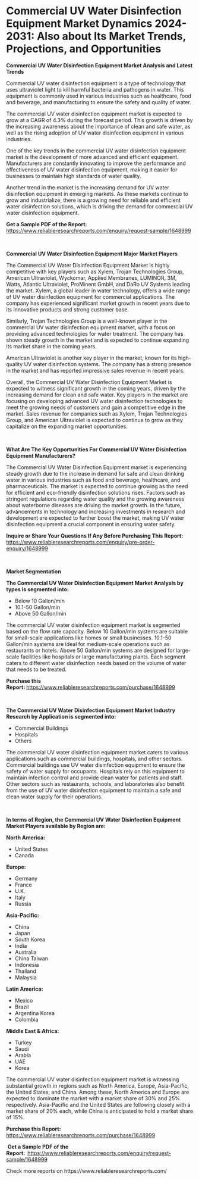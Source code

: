 <p><h1>Commercial UV Water Disinfection Equipment Market Dynamics 2024-2031: Also about Its Market Trends, Projections, and Opportunities</h1></p><p><strong>Commercial UV Water Disinfection Equipment Market Analysis and Latest Trends</strong></p>
<p><p>Commercial UV water disinfection equipment is a type of technology that uses ultraviolet light to kill harmful bacteria and pathogens in water. This equipment is commonly used in various industries such as healthcare, food and beverage, and manufacturing to ensure the safety and quality of water.</p><p>The commercial UV water disinfection equipment market is expected to grow at a CAGR of 4.3% during the forecast period. This growth is driven by the increasing awareness about the importance of clean and safe water, as well as the rising adoption of UV water disinfection equipment in various industries.</p><p>One of the key trends in the commercial UV water disinfection equipment market is the development of more advanced and efficient equipment. Manufacturers are constantly innovating to improve the performance and effectiveness of UV water disinfection equipment, making it easier for businesses to maintain high standards of water quality.</p><p>Another trend in the market is the increasing demand for UV water disinfection equipment in emerging markets. As these markets continue to grow and industrialize, there is a growing need for reliable and efficient water disinfection solutions, which is driving the demand for commercial UV water disinfection equipment.</p></p>
<p><strong>Get a Sample PDF of the Report:&nbsp;</strong> <a href="https://www.reliableresearchreports.com/enquiry/request-sample/1648999">https://www.reliableresearchreports.com/enquiry/request-sample/1648999</a></p>
<p>&nbsp;</p>
<p><strong>Commercial UV Water Disinfection Equipment Major Market Players</strong></p>
<p><p>The Commercial UV Water Disinfection Equipment Market is highly competitive with key players such as Xylem, Trojan Technologies Group, American Ultraviolet, Wyckomar, Applied Membranes, LUMINOR, 3M, Watts, Atlantic Ultraviolet, ProMinent GmbH, and DaRo UV Systems leading the market. Xylem, a global leader in water technology, offers a wide range of UV water disinfection equipment for commercial applications. The company has experienced significant market growth in recent years due to its innovative products and strong customer base.</p><p>Similarly, Trojan Technologies Group is a well-known player in the commercial UV water disinfection equipment market, with a focus on providing advanced technologies for water treatment. The company has shown steady growth in the market and is expected to continue expanding its market share in the coming years.</p><p>American Ultraviolet is another key player in the market, known for its high-quality UV water disinfection systems. The company has a strong presence in the market and has reported impressive sales revenue in recent years.</p><p>Overall, the Commercial UV Water Disinfection Equipment Market is expected to witness significant growth in the coming years, driven by the increasing demand for clean and safe water. Key players in the market are focusing on developing advanced UV water disinfection technologies to meet the growing needs of customers and gain a competitive edge in the market. Sales revenue for companies such as Xylem, Trojan Technologies Group, and American Ultraviolet is expected to continue to grow as they capitalize on the expanding market opportunities.</p></p>
<p>&nbsp;</p>
<p><strong>What Are The Key Opportunities For Commercial UV Water Disinfection Equipment Manufacturers?</strong></p>
<p><p>The Commercial UV Water Disinfection Equipment market is experiencing steady growth due to the increase in demand for safe and clean drinking water in various industries such as food and beverage, healthcare, and pharmaceuticals. The market is expected to continue growing as the need for efficient and eco-friendly disinfection solutions rises. Factors such as stringent regulations regarding water quality and the growing awareness about waterborne diseases are driving the market growth. In the future, advancements in technology and increasing investments in research and development are expected to further boost the market, making UV water disinfection equipment a crucial component in ensuring water safety.</p></p>
<p><strong>Inquire or Share Your Questions If Any Before Purchasing This Report:</strong> <a href="https://www.reliableresearchreports.com/enquiry/pre-order-enquiry/1648999">https://www.reliableresearchreports.com/enquiry/pre-order-enquiry/1648999</a></p>
<p>&nbsp;</p>
<p><strong>Market Segmentation</strong></p>
<p><strong>The Commercial UV Water Disinfection Equipment Market Analysis by types is segmented into:</strong></p>
<p><ul><li>Below 10 Gallon/min</li><li>10.1-50 Gallon/min</li><li>Above 50 Gallon/min</li></ul></p>
<p><p>The commercial UV water disinfection equipment market is segmented based on the flow rate capacity. Below 10 Gallon/min systems are suitable for small-scale applications like homes or small businesses. 10.1-50 Gallon/min systems are ideal for medium-scale operations such as restaurants or hotels. Above 50 Gallon/min systems are designed for large-scale facilities like hospitals or large manufacturing plants. Each segment caters to different water disinfection needs based on the volume of water that needs to be treated.</p></p>
<p><strong>Purchase this Report:&nbsp;</strong><a href="https://www.reliableresearchreports.com/purchase/1648999">https://www.reliableresearchreports.com/purchase/1648999</a></p>
<p>&nbsp;</p>
<p><strong>The Commercial UV Water Disinfection Equipment Market Industry Research by Application is segmented into:</strong></p>
<p><ul><li>Commercial Buildings</li><li>Hospitals</li><li>Others</li></ul></p>
<p><p>The commercial UV water disinfection equipment market caters to various applications such as commercial buildings, hospitals, and other sectors. Commercial buildings use UV water disinfection equipment to ensure the safety of water supply for occupants. Hospitals rely on this equipment to maintain infection control and provide clean water for patients and staff. Other sectors such as restaurants, schools, and laboratories also benefit from the use of UV water disinfection equipment to maintain a safe and clean water supply for their operations.</p></p>
<p>&nbsp;</p>
<p><strong>In terms of Region, the Commercial UV Water Disinfection Equipment Market Players available by Region are:</strong></p>
<p>
    <p> <strong> North America: </strong>
        <ul>
            <li>United States</li>
            <li>Canada</li>
        </ul>
        </p> 
    <p> <strong> Europe: </strong>
        <ul>
            <li>Germany</li>
            <li>France</li>
            <li>U.K.</li>
            <li>Italy</li>
            <li>Russia</li>
        </ul>
        </p> 
    <p> <strong> Asia-Pacific: </strong>
        <ul>
            <li>China</li>
            <li>Japan</li>
            <li>South Korea</li>
            <li>India</li>
            <li>Australia</li>
            <li>China Taiwan</li>
            <li>Indonesia</li>
            <li>Thailand</li>
            <li>Malaysia</li>
        </ul>
        </p> 
    <p> <strong> Latin America: </strong>
        <ul>
            <li>Mexico</li>
            <li>Brazil</li>
            <li>Argentina Korea</li>
            <li>Colombia</li>
        </ul>
        </p> 
    <p> <strong> Middle East & Africa: </strong>
        <ul>
            <li>Turkey</li>
            <li>Saudi</li>
            <li>Arabia</li>
            <li>UAE</li>
            <li>Korea</li>
        </ul>
    </p>
    </p>
<p><p>The commercial UV water disinfection equipment market is witnessing substantial growth in regions such as North America, Europe, Asia-Pacific, the United States, and China. Among these, North America and Europe are expected to dominate the market with a market share of 30% and 25% respectively. Asia-Pacific and the United States are following closely with a market share of 20% each, while China is anticipated to hold a market share of 15%.</p></p>
<p><strong>Purchase this Report: </strong><a href="https://www.reliableresearchreports.com/purchase/1648999">https://www.reliableresearchreports.com/purchase/1648999</a></p>
<p>&nbsp;<strong>Get a Sample PDF of the Report:&nbsp;&nbsp;</strong><a href="https://www.reliableresearchreports.com/enquiry/request-sample/1648999">https://www.reliableresearchreports.com/enquiry/request-sample/1648999</a></p>
<p><strong></strong></p>
<p>Check more reports on https://www.reliableresearchreports.com/</p>